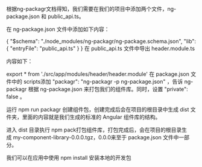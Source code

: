 根据ng-packagr文档得知，我们需要在我们的项目中添加两个文件，ng-package.json 和 public_api.ts。



在 ng-package.json 文件中添加如下内容：

{
  "$schema": "./node_modules/ng-packagr/ng-package.schema.json",
  "lib": {
    "entryFile": "public_api.ts"
  }
}
在 public_api.ts 文件中导出 header.module.ts

内容如下：

export * from './src/app/modules/header/header.module'
在 package.json 文件中的 scripts添加 "packagr": "ng-packagr -p ng-package.json" ，告诉 ng-packagr 根据 ng-package.json 来打包我们的组件库。同时，设置 "private": false 。



运行 npm run packagr 创建组件包，创建完成后会在项目的根目录中生成 dist 文件夹，里面的内容就是我们生成的标准的 Angular 组件库的结构。

进入 dist 目录执行 npm pack打包组件库，打包完成后，会在项目的根目录生成 my-component-library-0.0.0.tgz，0.0.0来至于 package.json 文件中一部分。

我们可以在应用中使用 npm install 安装本地的开发包
